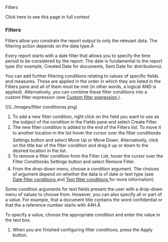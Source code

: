 Filters

Click here to see this page in full context

###  Filters

Filters allow you constrain the report output to only the relevant data. The
filtering action depends on the data type.Â

Every report starts with a date filter that allows you to specify the time
period to be considered by the report. The date is fundamental to the report
type (for example, Created Date for documents, Sent Date for distributions).

You can add further filtering conditions relating to values of specific fields
and measures. These are applied in the order in which they are listed in the
Filters pane and all of them must be met (in other words, a logical AND is
applied). Alternatively, you can combine these filter conditions into a custom
filter expression (see [ Custom filter expression
](Custom_filter_expressions.htm#h) ).

![](../images/filter conditionss.png)

  1. To add a new filter condition, right click on the field you want to use as the subject of the condition in the Fields pane and select Create Filter. 
  2. The new filter condition is added to the end of the Filters list. To move it to another location in the list hover the cursor over the filter conditionâs Settings button and select Move Up or Move Down. Alternatively, click on the title bar of the filter condition and drag it up or down to the desired location in the list. 
  3. To remove a filter condition from the Filter List, hover the cursor over the Filter Conditionâs Settings button and select Remove Filter. 
  4. From the drop-down menu, choose a condition argument. The choices of argument depend on whether the data is of date or text type (see [ Date filter conditions ](Data_filter_conditions.htm#h) and [ Text filter conditions ](Text_fi.htm#h) for more information). 

Some condition arguments for text fields present the user with a drop-down
menu of values to choose from. However, you can also specify all or part of a
value. For example, that a document title contains the word confidential or
that the a reference number starts with 44H.Â

To specify a value, choose the appropriate condition and enter the value in
the text box.

  1. When you are finished configuring filter conditions, press the Apply button. 

